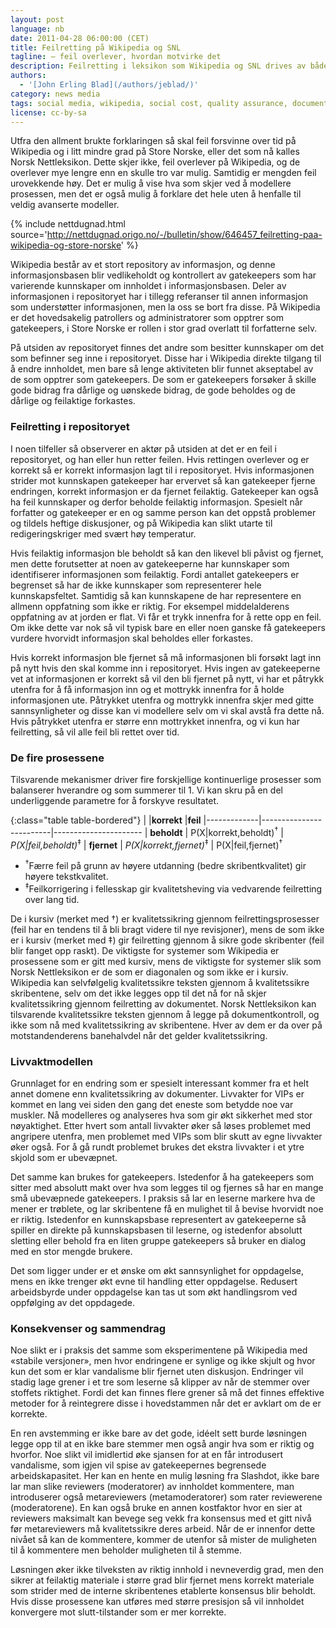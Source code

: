 ```yaml
---
layout: post
language: nb
date: 2011-04-28 06:00:00 (CET)
title: Feilretting på Wikipedia og SNL
tagline: – feil overlever, hvordan motvirke det
description: Feilretting i leksikon som Wikipedia og SNL drives av både vilje til å rette feil og hvorvidt feil er synlige.
authors:
  - '[John Erling Blad](/authors/jeblad/)'
category: news media
tags: social media, wikipedia, social cost, quality assurance, document control, error correction, norsk nettleksikon, store norske leksikon
license: cc-by-sa
---
```


Utfra den allment brukte forklaringen så skal feil forsvinne over tid på Wikipedia og i litt mindre grad på Store Norske, eller det som nå kalles Norsk Nettleksikon. Dette skjer ikke, feil overlever på Wikipedia, og de overlever mye lengre enn en skulle tro var mulig. Samtidig er mengden feil urovekkende høy. Det er mulig å vise hva som skjer ved å modellere prosessen, men det er også mulig å forklare det hele uten å henfalle til veldig avanserte modeller.

<!--more-->

{% include nettdugnad.html source='http://nettdugnad.origo.no/-/bulletin/show/646457_feilretting-paa-wikipedia-og-store-norske' %}

Wikipedia består av et stort repository av informasjon, og denne informasjonsbasen blir vedlikeholdt og kontrollert av gatekeepers som har varierende kunnskaper om innholdet i informasjonsbasen. Deler av informasjonen i repositoryet har i tillegg referanser til annen informasjon som understøtter informasjonen, men la oss se bort fra disse. På Wikipedia er det hovedsakelig patrollers og administratorer som opptrer som gatekeepers, i Store Norske er rollen i stor grad overlatt til forfatterne selv.

På utsiden av repositoryet finnes det andre som besitter kunnskaper om det som befinner seg inne i repositoryet. Disse har i Wikipedia direkte tilgang til å endre innholdet, men bare så lenge aktiviteten blir funnet akseptabel av de som opptrer som gatekeepers. De som er gatekeepers forsøker å skille gode bidrag fra dårlige og uønskede bidrag, de gode beholdes og de dårlige og feilaktige forkastes.

### Feilretting i repositoryet

I noen tilfeller så observerer en aktør på utsiden at det er en feil i repositoryet, og han eller hun retter feilen. Hvis rettingen overlever og er korrekt så er korrekt informasjon lagt til i repositoryet. Hvis informasjonen strider mot kunnskapen gatekeeper har ervervet så kan gatekeeper fjerne endringen, korrekt informasjon er da fjernet feilaktig. Gatekeeper kan også ha feil kunnskaper og derfor beholde feilaktig informasjon. Spesielt når forfatter og gatekeeper er en og samme person kan det oppstå problemer og tildels heftige diskusjoner, og på Wikipedia kan slikt utarte til redigeringskriger med svært høy temperatur.

Hvis feilaktig informasjon ble beholdt så kan den likevel bli påvist og fjernet, men dette forutsetter at noen av gatekeeperne har kunnskaper som identifiserer informasjonen som feilaktig. Fordi antallet gatekeepers er begrenset så har de ikke kunnskaper som representerer hele kunnskapsfeltet. Samtidig så kan kunnskapene de har representere en allmenn oppfatning som ikke er riktig. For eksempel middelalderens oppfatning av at jorden er flat. Vi får et trykk innenfra for å rette opp en feil. Om ikke dette var nok så vil typisk bare en eller noen ganske få gatekeepers vurdere hvorvidt informasjon skal beholdes eller forkastes.

Hvis korrekt informasjon ble fjernet så må informasjonen bli forsøkt lagt inn på nytt hvis den skal komme inn i repositoryet. Hvis ingen av gatekeeperne vet at informasjonen er korrekt så vil den bli fjernet på nytt, vi har et påtrykk utenfra for å få informasjon inn og et mottrykk innenfra for å holde informasjonen ute. Påtrykket utenfra og mottrykk innenfra skjer med gitte sannsynligheter og disse kan vi modellere selv om vi skal avstå fra dette nå. Hvis påtrykket utenfra er større enn mottrykket innenfra, og vi kun har feilretting, så vil alle feil bli rettet over tid.

### De fire prosessene

Tilsvarende mekanismer driver fire forskjellige kontinuerlige prosesser som balanserer hverandre og som summerer til 1. Vi kan skru på en del underliggende parametre for å forskyve resultatet.

{:class="table table-bordered"}
|             |**korrekt**              |**feil**
|-------------|-------------------------|----------------------
| **beholdt** |  P(X\|korrekt,beholdt)<sup title="Feil rettes">&dagger;</sup>  | *P(X\|feil,beholdt)*<sup title="Feil propagerer">&Dagger;</sup>
| **fjernet** | *P(X\|korrekt,fjernet)*<sup title="Feil propagerer">&Dagger;</sup> |  P(X\|feil,fjernet)<sup title="Feil rettes">&dagger;</sup>

- <sup>&dagger;</sup>Færre feil på grunn av høyere utdanning (bedre skribentkvalitet) gir høyere tekstkvalitet.
- <sup>&Dagger;</sup>Feilkorrigering i fellesskap gir kvalitetsheving via vedvarende feilretting over lang tid.

De i kursiv (merket med &dagger;) er kvalitetssikring gjennom feilrettingsprosesser (feil har en tendens til å bli bragt videre til nye revisjoner), mens de som ikke er i kursiv (merket med &Dagger;) gir feilretting gjennom å sikre gode skribenter (feil blir fanget opp raskt). De viktigste for systemer som Wikipedia er prosessene som er gitt med kursiv, mens de viktigste for systemer slik som Norsk Nettleksikon er de som er diagonalen og som ikke er i kursiv. Wikipedia kan selvfølgelig kvalitetssikre teksten gjennom å kvalitetssikre skribentene, selv om det ikke legges opp til det nå for nå skjer kvalitetssikring gjennom feilretting av dokumentet. Norsk Nettleksikon kan tilsvarende kvalitetssikre teksten gjennom å legge på dokumentkontroll, og ikke som nå med kvalitetssikring av skribentene. Hver av dem er da over på motstandenderens banehalvdel når det gelder kvalitetssikring.

### Livvaktmodellen

Grunnlaget for en endring som er spesielt interessant kommer fra et helt annet domene enn kvalitetssikring av dokumenter. Livvakter for VIPs er kommet en lang vei siden den gang det eneste som betydde noe var muskler. Nå modelleres og analyseres hva som gir økt sikkerhet med stor nøyaktighet. Etter hvert som antall livvakter øker så løses problemet med angripere utenfra, men problemet med VIPs som blir skutt av egne livvakter øker også. For å gå rundt problemet brukes det ekstra livvakter i et ytre skjold som er ubevæpnet.

Det samme kan brukes for gatekeepers. Istedenfor å ha gatekeepers som sitter med absolutt makt over hva som legges til og fjernes så har en mange små ubevæpnede gatekeepers. I praksis så lar en leserne markere hva de mener er trøblete, og lar skribentene få en mulighet til å bevise hvorvidt noe er riktig. Istedenfor en kunnskapsbase representert av gatekeeperne så spiller en direkte på kunnskapsbasen til leserne, og istedenfor absolutt sletting eller behold fra en liten gruppe gatekeepers så bruker en dialog med en stor mengde brukere.

Det som ligger under er et ønske om økt sannsynlighet for oppdagelse, mens en ikke trenger økt evne til handling etter oppdagelse. Redusert arbeidsbyrde under oppdagelse kan tas ut som økt handlingsrom ved oppfølging av det oppdagede.

### Konsekvenser og sammendrag

Noe slikt er i praksis det samme som eksperimentene på Wikipedia med «stabile versjoner», men hvor endringene er synlige og ikke skjult og hvor kun det som er klar vandalisme blir fjernet uten diskusjon. Endringer vil stadig lage grener i et tre som leserne så klipper av når de stemmer over stoffets riktighet. Fordi det kan finnes flere grener så må det finnes effektive metoder for å reintegrere disse i hovedstammen når det er avklart om de er korrekte.

En ren avstemming er ikke bare av det gode, idéelt sett burde løsningen legge opp til at en ikke bare stemmer men også angir hva som er riktig og hvorfor. Noe slikt vil imidlertid øke sjansen for at en får introdusert vandalisme, som igjen vil spise av gatekeepernes begrensede arbeidskapasitet. Her kan en hente en mulig løsning fra Slashdot, ikke bare lar man slike reviewers (moderatorer) av innholdet kommentere, man introduserer også metareviewers (metamoderatorer) som rater reviewerene (moderatorene). En kan også bruke en annen kostfaktor hvor en sier at reviewers maksimalt kan bevege seg vekk fra konsensus med et gitt nivå før metareviewers må kvalitetssikre deres arbeid. Når de er innenfor dette nivået så kan de kommentere, kommer de utenfor så mister de muligheten til å kommentere men beholder muligheten til å stemme.

Løsningen øker ikke tilveksten av riktig innhold i nevneverdig grad, men den sikrer at feilaktig materiale i større grad blir fjernet mens korrekt materiale som strider med de interne skribentenes etablerte konsensus blir beholdt. Hvis disse prosessene kan utføres med større presisjon så vil innholdet konvergere mot slutt-tilstander som er mer korrekte.